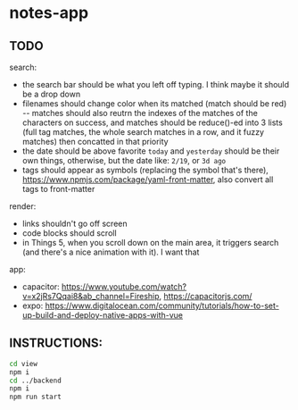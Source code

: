 # notes-app

## TODO

search:
- the search bar should be what you left off typing. I think maybe it should be a drop down
- filenames should change color when its matched (match should be red) -- matches should also reutrn the indexes of the matches of the characters on success, and matches should be reduce()-ed into 3 lists (full tag matches, the whole search matches in a row, and it fuzzy matches) then concatted in that priority
- the date should be above favorite `today` and `yesterday` should be their own things, otherwise, but the date like: `2/19`, or `3d ago`
- tags should appear as symbols (replacing the symbol that's there), https://www.npmjs.com/package/yaml-front-matter, also convert all tags to front-matter

render:
- links shouldn't go off screen
- code blocks should scroll
- in Things 5, when you scroll down on the main area, it triggers search (and there's a nice animation with it). I want that

app:
- capacitor: https://www.youtube.com/watch?v=x2jRs7Qqai8&ab_channel=Fireship, https://capacitorjs.com/
- expo: https://www.digitalocean.com/community/tutorials/how-to-set-up-build-and-deploy-native-apps-with-vue


## INSTRUCTIONS:

```bash
cd view
npm i
cd ../backend
npm i
npm run start
```
